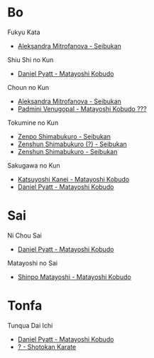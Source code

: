 # Bo
Fukyu Kata

* [Aleksandra Mitrofanova - Seibukan](https://www.youtube.com/watch?v=mHCjY79rhVM)

Shiu Shi no Kun

* [Daniel Pyatt - Matayoshi Kobudo](https://www.youtube.com/watch?v=UKqpJccW7uI)

Choun no Kun

* [Aleksandra Mitrofanova - Seibukan](https://www.youtube.com/watch?v=BTSHFMhab7c)
* [Padmini Venugopal - Matayoshi Kobudo ???](https://www.youtube.com/watch?v=GOOswAA3GlA)

Tokumine no Kun

* [Zenpo Shimabukuro - Seibukan](https://www.youtube.com/watch?v=osdMMWnWrMk)
* [Zenshun Shimabukuro (?) - Seibukan](https://www.youtube.com/watch?v=sOzxgFpTsXE)
* [Zenshun Shimabukuro - Seibukan](https://www.youtube.com/watch?v=gN-U5VqmbqA)

Sakugawa no Kun

* [Katsuyoshi Kanei - Matayoshi Kobudo](https://www.youtube.com/watch?v=YSJAcnN99f8)
* [Daniel Pyatt - Matayoshi Kobudo](https://www.youtube.com/watch?v=nMhY9FnfBdY)

# Sai
Ni Chou Sai

* [Daniel Pyatt - Matayoshi Kobudo](https://www.youtube.com/watch?v=Q231T-ao2P8)

Matayoshi no Sai

* [Shinpo Matayoshi - Matayoshi Kobudo](https://www.youtube.com/watch?v=V8cpyWQs-YI)

# Tonfa
Tunqua Dai Ichi

* [Daniel Pyatt - Matayoshi Kobudo](https://www.youtube.com/watch?v=SH1b8f2Ca8o)
* [? - Shotokan Karate](https://www.youtube.com/watch?v=FYuKKwsRpAc&t=35s)